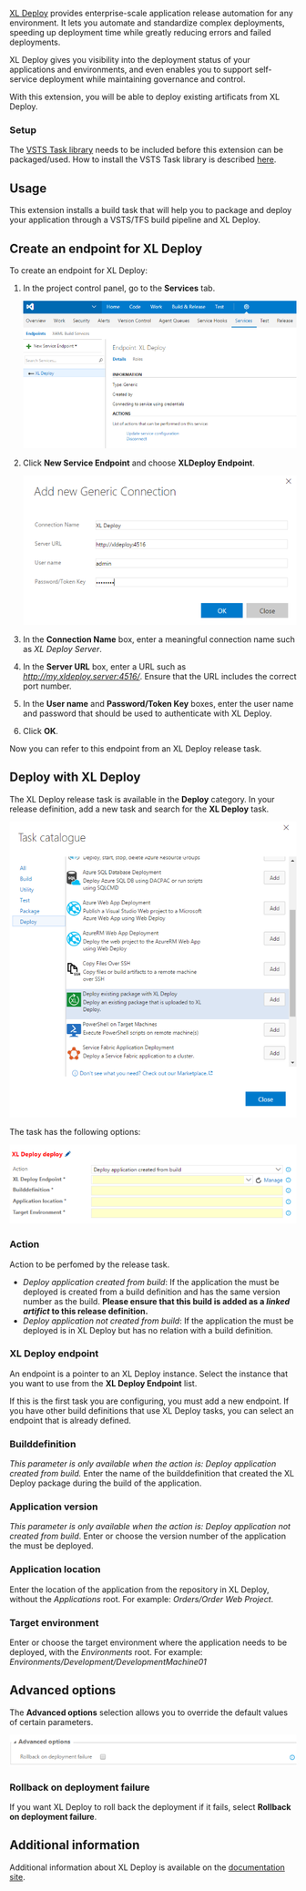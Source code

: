 [XL Deploy](https://xebialabs.com/products/xl-deploy/) provides enterprise-scale application release automation for any environment. It lets you automate and standardize complex deployments, speeding up deployment time while greatly reducing errors and failed deployments.

XL Deploy gives you visibility into the deployment status of your applications and environments, and even enables you to support self-service deployment while maintaining governance and control.

With this extension, you will be able to deploy existing artificats from XL Deploy.

### Setup
The [VSTS Task library](https://github.com/Microsoft/vsts-task-lib) needs to be included before this extension can be packaged/used. How to install the VSTS Task library is described [here](https://github.com/Microsoft/vsts-task-lib/blob/master/powershell/Docs/Consuming.md).

## Usage

This extension installs a build task that will help you to package and deploy your application through a VSTS/TFS build pipeline and XL Deploy.

## Create an endpoint for XL Deploy

To create an endpoint for XL Deploy:

1. In the project control panel, go to the **Services** tab.

    ![Project control panel Services tab](images/tfs_plugin_admin_services.png)

1. Click **New Service Endpoint** and choose **XLDeploy Endpoint**.

    ![Add a new XLDeploy Endpoint connection](images/tfs_plugin_new_endpoint.png)

1. In the **Connection Name** box, enter a meaningful connection name such as *XL Deploy Server*.
1. In the **Server URL** box, enter a URL such as *http://my.xldeploy.server:4516/*. Ensure that the URL includes the correct port number.
1. In the **User name** and **Password/Token Key** boxes, enter the user name and password that should be used to authenticate with XL Deploy.
1. Click **OK**.

Now you can refer to this endpoint from an XL Deploy release task.

## Deploy with XL Deploy

The XL Deploy release task is available in the **Deploy** category. In your release definition, add a new task and search for the **XL Deploy** task.

![Add XL Deploy task](images/tfs_plugin_add_task.png)

The task has the following options:

![XL Deploy task options](images/tfs_plugin_task_options.png)

### Action

Action to be perfomed by the release task.
 - *Deploy application created from build*: If the application the must be deployed is created from a build definition and has the same version number as the build. **Please ensure that this build is added as a *linked artifict* to this release definition.**
 - *Deploy application not created from build*: If the application the must be deployed is in XL Deploy but has no relation with a build definition.

### XL Deploy endpoint

An endpoint is a pointer to an XL Deploy instance. Select the instance that you want to use from the **XL Deploy Endpoint** list.

If this is the first task you are configuring, you must add a new endpoint. If you have other build definitions that use XL Deploy tasks, you can select an endpoint that is already defined.

### Builddefinition

*This parameter is only available when the action is: Deploy application created from build.*
Enter the name of the builddefinition that created the XL Deploy package during the build of the application. 

### Application version
*This parameter is only available when the action is: Deploy application not created from build*.
Enter or choose the version number of the application the must be deployed.

### Application location

Enter the location of the application from the repository in XL Deploy, without the *Applications* root. For example: *Orders/Order Web Project*.

### Target environment

Enter or choose the target environment where the application needs to be deployed, with the *Environments* root. For example: *Environments/Development/DevelopmentMachine01*

## Advanced options

The **Advanced options** selection allows you to override the default values of certain parameters.

![Advanced options](images/tfs_plugin_advanced_options.png)

### Rollback on deployment failure

If you want XL Deploy to roll back the deployment if it fails, select **Rollback on deployment failure**.

## Additional information

Additional information about XL Deploy is available on the [documentation site](https://docs.xebialabs.com/xl-deploy/).
